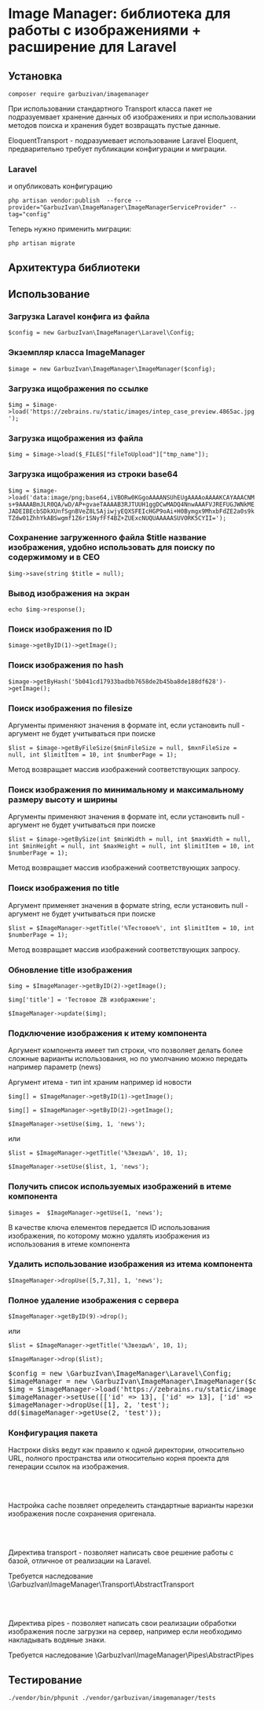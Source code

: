 # Image Manager: библиотека для работы с изображениями + расширение для Laravel

## Установка

`composer require garbuzivan/imagemanager`

<p>При использовании стандартного Transport класса пакет не подразуемвает хранение данных об изображениях 
и при использовании методов поиска и хранения будет возвращать пустые данные.</p>

<p>EloquentTransport - подразумевает использование Laravel Eloquent, предварительно требует публикации конфигурации и миграции.</p>

### Laravel
<p>и опубликовать конфигурацию</p>

`php artisan vendor:publish  --force --provider="GarbuzIvan\ImageManager\ImageManagerServiceProvider" --tag="config"`

<p>Теперь нужно применить миграции:</p>

`php artisan migrate`

## Архитектура библиотеки

## Использование

### Загрузка Laravel конфига из файла 
`$config = new GarbuzIvan\ImageManager\Laravel\Config;`

### Экземпляр класса ImageManager
`$image = new GarbuzIvan\ImageManager\ImageManager($config);`

### Загрузка ищображения по ссылке
`$img = $image->load('https://zebrains.ru/static/images/intep_case_preview.4865ac.jpg');`

### Загрузка ищображения из файла
`$img = $image->load($_FILES["fileToUpload"]["tmp_name"]);`

### Загрузка ищображения из строки base64
`$img = $image->load('data:image/png;base64,iVBORw0KGgoAAAANSUhEUgAAAAoAAAAKCAYAAACNMs+9AAAABmJLR0QA/wD/AP+gvaeTAAAAB3RJTUUH1ggDCwMADQ4NnwAAAFVJREFUGJWNkMEJADEIBEcbSDkXUnfSgnBVeZ8LSAjiwjyEQXSFEIcHGP9oAi+H0Bymgx9MhxbFdZE2a0s9kTZdw01ZhhYkABSwgmf1Z6r1SNyfFf4BZ+ZUExcNUQUAAAAASUVORK5CYII=');`

### Сохранение загруженного файла $title название изображения, удобно использовать для поиску по содержимому и в СЕО
`$img->save(string $title = null);`

### Вывод изображения на экран
`echo $img->response();`

### Поиск изображения по ID
`$image->getByID(1)->getImage();`

### Поиск изображения по hash
`$image->getByHash('5b041cd17933badbb7658de2b45ba8de188df628')->getImage();`

### Поиск изображения по filesize
<p>Аргументы применяют значения в формате int, если установить null - аргумент не будет учитываться при поиске</p>

`$list = $image->getByFileSize($minFileSize = null, $mxnFileSize = null, int $limitItem = 10, int $numberPage = 1);`

<p>Метод возвращает массив изображений соответствующих запросу.</p>

### Поиск изображения по минимальному и максимальному размеру высоту и ширины
<p>Аргументы применяют значения в формате int, если установить null - аргумент не будет учитываться при поиске</p>

`$list = $image->getBySize(int $minWidth = null, int $maxWidth = null, int $minHeight = null, int $maxHeight = null, int $limitItem = 10, int $numberPage = 1);`

<p>Метод возвращает массив изображений соответствующих запросу.</p>

### Поиск изображения по title

<p>Аргумент применяет значения в формате string, если установить null - аргумент не будет учитываться при поиске</p>

`$list = $ImageManager->getTitle('%Тестовое%', int $limitItem = 10, int $numberPage = 1);`

<p>Метод возвращает массив изображений соответствующих запросу.</p>


### Обновление title изображения

`$img = $ImageManager->getByID(2)->getImage(); `

`$img['title'] = 'Тестовое ZB изображение';`

`$ImageManager->update($img);`


### Подключение изображения к итему компонента

<p>Аргумент компонента имеет тип строки, что позволяет делать более сложные варианты использования, но по умолчанию можно передать например параметр (news)</p>
<p>Аргумент итема - тип int храним например id новости</p>

`$img[] = $ImageManager->getByID(1)->getImage();`

`$img[] = $ImageManager->getByID(2)->getImage();`

`$ImageManager->setUse($img, 1, 'news');`

<p>или</p>

`$list = $ImageManager->getTitle('%Звезды%', 10, 1);`

`$ImageManager->setUse($list, 1, 'news');`


### Получить список используемых изображений в итеме компонента

`$images =  $ImageManager->getUse(1, 'news');`

<p>В качестве ключа елементов передается ID использования изображения, по которому можно удалять изображения из использования в итеме компонента</p>


### Удалить использование изображения из итема компонента

`$ImageManager->dropUse([5,7,31], 1, 'news');`

### Полное удаление изображения с сервера

`$ImageManager->getByID(9)->drop();`

<p>или</p>

`$list = $ImageManager->getTitle('%Звезды%', 10, 1);`

`$ImageManager->drop($list);`


<pre>
$config = new \GarbuzIvan\ImageManager\Laravel\Config;
$imageManager = new \GarbuzIvan\ImageManager\ImageManager($config);
$img = $imageManager->load('https://zebrains.ru/static/images/intep_case_preview.4865ac.jpg')->save();
$imageManager->setUse([['id' => 13], ['id' => 13], ['id' => 13]], 2, 'test');
$imageManager->dropUse([1], 2, 'test');
dd($imageManager->getUse(2, 'test'));
</pre>


### Конфигурация пакета

<p>Настроки disks ведут как правило к одной директории, относительно URL, полного пространства или относительно корня проекта для генерации ссылок на изображения.</p>

<br /><br />

<p>Настройка cache позвляет определеить стандартные варианты нарезки изображения после сохранения оригенала.</p>

<br /><br />

<p>Директива transport - позволяет написать свое решение работы с базой, отличное от реализации на Laravel. </p>
<p>Требуется наследование \GarbuzIvan\ImageManager\Transport\AbstractTransport</p>

<br /><br />

<p>Директива pipes - позволяет написать свои реализации обработки изображения после загрузки на сервер, например если необходимо накладывать водяные знаки. </p>
<p>Требуется наследование \GarbuzIvan\ImageManager\Pipes\AbstractPipes</p>

## Тестирование

`./vendor/bin/phpunit ./vendor/garbuzivan/imagemanager/tests`
